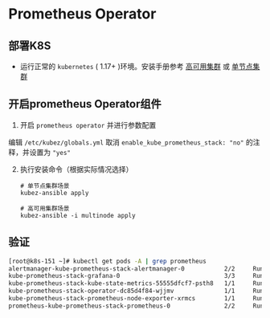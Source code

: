 # Prometheus Operator

## 部署K8S

- 运行正常的 `kubernetes` ( 1.17+ )环境。安装手册参考 [高可用集群](https://github.com/caoyingjunz/kubez-ansible/blob/master/docs/install/multinode.md) 或 [单节点集群](https://github.com/caoyingjunz/kubez-ansible/blob/master/docs/install/all-in-one.md)

## 开启prometheus Operator组件
1. 开启 `prometheus operator` 并进行参数配置

编辑 `/etc/kubez/globals.yml`
取消 `enable_kube_prometheus_stack: "no"` 的注释，并设置为 `"yes"`

2. 执行安装命令（根据实际情况选择）

   ```shell
   # 单节点集群场景
   kubez-ansible apply

   # 高可用集群场景
   kubez-ansible -i multinode apply
   ```

## 验证
```sh
[root@k8s-151 ~]# kubectl get pods -A | grep prometheus
alertmanager-kube-prometheus-stack-alertmanager-0           2/2     Running   0          13m
kube-prometheus-stack-grafana-0                             3/3     Running   0          13m
kube-prometheus-stack-kube-state-metrics-55555dfcf7-psth8   1/1     Running   0          13m
kube-prometheus-stack-operator-dc85d4f84-wjjmv              1/1     Running   0          13m
kube-prometheus-stack-prometheus-node-exporter-xrmcs        1/1     Running   0          13m
prometheus-kube-prometheus-stack-prometheus-0               2/2     Running   0          13m
```
